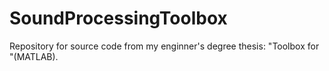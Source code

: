 # SoundProcessingToolbox
Repository for source code from my enginner's degree thesis: "Toolbox for "(MATLAB).
